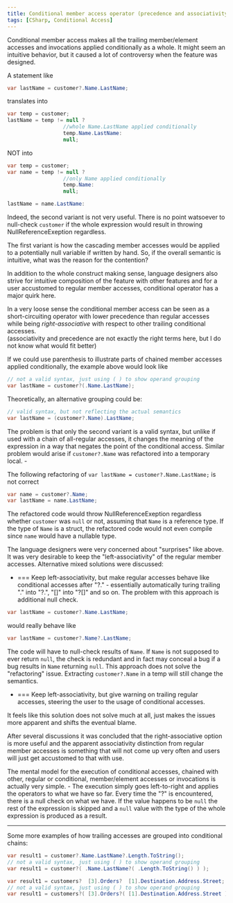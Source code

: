 ```yaml
---
title: Conditional member access operator (precedence and associativity).
tags: [CSharp, Conditional Access]
---
```

Conditional member access makes all the trailing member/element accesses and invocations applied conditionally as a whole. It might seem an intuitive behavior, but it caused a lot of controversy when the feature was designed.

A statement like

```cs
var lastName = customer?.Name.LastName;
```
translates into

```cs
var temp = customer;
lastName = temp != null ?       
                  //whole Name.LastName applied conditionally
                  temp.Name.LastName:
                  null;
```

NOT into

```cs
var temp = customer;
var name = temp != null ?       
                  //only Name applied conditionally
                  temp.Name:
                  null;

lastName = name.LastName:
```

Indeed, the second variant is not very useful. There is no point watsoever to null-check ```customer``` if the whole expression would result in throwing NullReferenceExeption regardless.

The first variant is how the cascading member accesses would be applied to a potentially null variable if written by hand.
So, if the overall semantic is intuitive, what was the reason for the contention?

In addition to the whole construct making sense, language designers also strive for  intuitive composition of the feature with other features and for a user accustomed to regular member accesses, conditional operator has a major quirk here.  

In a very loose sense the conditional member access can be seen as a short-circuiting operator with lower precedence than regular accesses while being _right-associative_ with respect to other trailing conditional accesses.  
(associativity and precedence are not exactly the right terms here, but I do not know what would fit better)

If we could use parenthesis to illustrate parts of chained member accesses applied conditionally, the example above would look like

```cs
// not a valid syntax, just using ( ) to show operand grouping
var lastName = customer?(.Name.LastName);
```

Theoretically, an alternative grouping could be:

```cs
// valid syntax, but not reflecting the actual semantics
var lastName = (customer?.Name).LastName;
```

The problem is that only the second variant is a valid syntax, but unlike if used with a chain of all-regular accesses, it changes the meaning of the expression in a way that negates the point of the conditional access. Similar problem would arise if ```customer?.Name``` was refactored into a temporary local. -  

The following refactoring of ```var lastName = customer?.Name.LastName;``` is not correct

```cs
var name = customer?.Name;
var lastName = name.LastName;
```

The refactored code would throw NullReferenceExeption regardless whether ```customer``` was ```null``` or not, assuming that ```Name``` is a reference type. If the type of ```Name``` is a struct, the refactored code would not even compile since ```name``` would have a nullable type.

The language designers were very concerned about "surprises" like above. It was very desirable to keep the "left-associativity" of the regular member accesses. Alternative mixed solutions were discussed:

- === Keep left-associativity, but make regular accesses behave like conditional accesses after "?." - essentially automatically turing trailing "." into "?.", "[]" into "?[]" and so on.
The problem with this approach is additional null check.

```cs
var lastName = customer?.Name.LastName;
```

would really behave like

```cs
var lastName = customer?.Name?.LastName;
```

The code will have to null-check results of ```Name```. If ```Name``` is not supposed to ever return ```null```, the check is redundant and in fact may conceal a bug if a bug results in ```Name``` returning ```null```.
This approach does not solve the "refactoring" issue. Extracting ```customer?.Name``` in a temp will still change the semantics.

- === Keep left-associativity, but give warning on trailing regular accesses, steering the user to the usage of conditional accesses.

It feels like this solution does not solve much at all, just makes the issues more apparent and shifts the eventual blame.


After several discussions it was concluded that the right-associative option is more useful and the apparent associativity distinction from regular member accesses is something that will not come up very often and users will just get accustomed to that with use.

The mental model for the execution of conditional accesses, chained with other, regular or conditional, member/element accesses or invocations is actually very simple. - The execution simply goes left-to-right and applies the operators to what we have so far. Every time the "?" is encountered, there is a null check on what we have. If the value happens to be ```null``` the rest of the expression is skipped and a ```null``` value with the type of the whole expression is produced as a result.

---  
Some more examples of how trailing accesses are grouped into conditional chains:

```cs
var result1 = customer?.Name.LastName?.Length.ToString();
// not a valid syntax, just using ( ) to show operand grouping
var result1 = customer?( .Name.LastName?( .Length.ToString() ) );

var result1 = customers?  [3].Orders?  [1].Destination.Address.Street;
// not a valid syntax, just using ( ) to show operand grouping
var result1 = customers?( [3].Orders?( [1].Destination.Address.Street ) );
```
